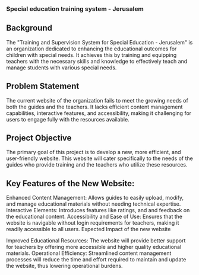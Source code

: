 ### Special education training system - Jerusalem
## Background
The "Training and Supervision System for Special Education - Jerusalem" is an organization dedicated to enhancing the educational outcomes for children with special needs. It achieves this by training and equipping teachers with the necessary skills and knowledge to effectively teach and manage students with various special needs.

## Problem Statement
The current website of the organization fails to meet the growing needs of both the guides and the teachers. It lacks efficient content management capabilities, interactive features, and accessibility, making it challenging for users to engage fully with the resources available.

## Project Objective
The primary goal of this project is to develop a new, more efficient, and user-friendly website. This website will cater specifically to the needs of the guides who provide training and the teachers who utilize these resources.

## Key Features of the New Website:
Enhanced Content Management: Allows guides to easily upload, modify, and manage educational materials without needing technical expertise.
Interactive Elements: Introduces features like ratings, and and feedback on the educational content.
Accessibility and Ease of Use: Ensures that the website is navigable without login requirements for teachers, making it readily accessible to all users.
Expected Impact of the new website

Improved Educational Resources: The website will provide better support for teachers by offering more accessible and higher quality educational materials.
Operational Efficiency: Streamlined content management processes will reduce the time and effort required to maintain and update the website, thus lowering operational burdens.
